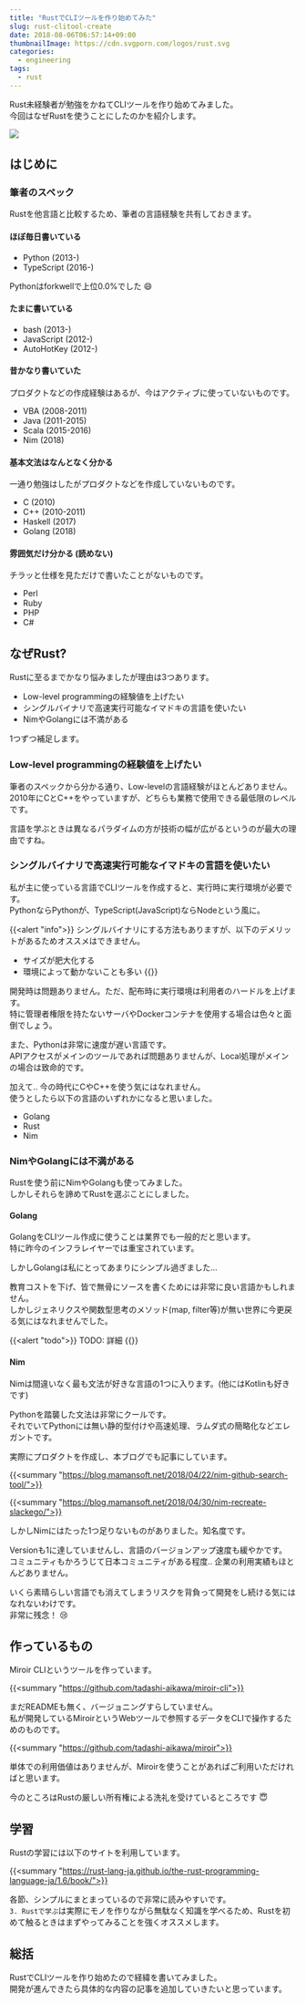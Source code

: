 ```yaml
---
title: "RustでCLIツールを作り始めてみた"
slug: rust-clitool-create
date: 2018-08-06T06:57:14+09:00
thumbnailImage: https://cdn.svgporn.com/logos/rust.svg
categories:
  - engineering
tags:
  - rust
---
```


Rust未経験者が勉強をかねてCLIツールを作り始めてみました。  
今回はなぜRustを使うことにしたのかを紹介します。

<!--more-->

<img src="https://cdn.svgporn.com/logos/rust.svg"/>

<!--toc-->


はじめに
--------

### 筆者のスペック

Rustを他言語と比較するため、筆者の言語経験を共有しておきます。

#### ほぼ毎日書いている

* Python     (2013-)
* TypeScript (2016-)

Pythonはforkwellで上位0.0%でした :smile:

#### たまに書いている

* bash       (2013-)
* JavaScript (2012-)
* AutoHotKey (2012-)

#### 昔かなり書いていた

プロダクトなどの作成経験はあるが、今はアクティブに使っていないものです。

* VBA   (2008-2011)
* Java  (2011-2015)
* Scala (2015-2016)
* Nim   (2018)

#### 基本文法はなんとなく分かる

一通り勉強はしたがプロダクトなどを作成していないものです。

* C       (2010)
* C++     (2010-2011)
* Haskell (2017)
* Golang  (2018)

#### 雰囲気だけ分かる (読めない)

チラッと仕様を見ただけで書いたことがないものです。

* Perl
* Ruby
* PHP
* C#


なぜRust?
---------

Rustに至るまでかなり悩みましたが理由は3つあります。

* Low-level programmingの経験値を上げたい
* シングルバイナリで高速実行可能なイマドキの言語を使いたい
* NimやGolangには不満がある

1つずつ補足します。


### Low-level programmingの経験値を上げたい

筆者のスペックから分かる通り、Low-levelの言語経験がほとんどありません。  
2010年にCとC++をやっていますが、どちらも業務で使用できる最低限のレベルです。

言語を学ぶときは異なるパラダイムの方が技術の幅が広がるというのが最大の理由ですね。


### シングルバイナリで高速実行可能なイマドキの言語を使いたい

私が主に使っている言語でCLIツールを作成すると、実行時に実行環境が必要です。  
PythonならPythonが、TypeScript(JavaScript)ならNodeという風に。

{{<alert "info">}}
シングルバイナリにする方法もありますが、以下のデメリットがあるためオススメはできません。

* サイズが肥大化する
* 環境によって動かないことも多い
{{</alert>}}

開発時は問題ありません。ただ、配布時に実行環境は利用者のハードルを上げます。  
特に管理者権限を持たないサーバやDockerコンテナを使用する場合は色々と面倒でしょう。

また、Pythonは非常に速度が遅い言語です。  
APIアクセスがメインのツールであれば問題ありませんが、Local処理がメインの場合は致命的です。

加えて.. 今の時代にCやC++を使う気にはなれません。  
使うとしたら以下の言語のいずれかになると思いました。

* Golang
* Rust
* Nim


### NimやGolangには不満がある

Rustを使う前にNimやGolangも使ってみました。  
しかしそれらを諦めてRustを選ぶことにしました。


#### Golang

GolangをCLIツール作成に使うことは業界でも一般的だと思います。  
特に昨今のインフラレイヤーでは重宝されています。

しかしGolangは私にとってあまりにシンプル過ぎました...

教育コストを下げ、皆で無骨にソースを書くためには非常に良い言語かもしれません。  
しかしジェネリクスや関数型思考のメソッド(map, filter等)が無い世界に今更戻る気にはなれませんでした。

{{<alert "todo">}}
TODO: 詳細
{{</alert>}}


#### Nim

Nimは間違いなく最も文法が好きな言語の1つに入ります。(他にはKotlinも好きです)  

Pythonを踏襲した文法は非常にクールです。  
それでいてPythonには無い静的型付けや高速処理、ラムダ式の簡略化などエレガントです。

実際にプロダクトを作成し、本ブログでも記事にしています。

{{<summary "https://blog.mamansoft.net/2018/04/22/nim-github-search-tool/">}}

{{<summary "https://blog.mamansoft.net/2018/04/30/nim-recreate-slackego/">}}

しかしNimにはたった1つ足りないものがありました。知名度です。

Versionも1に達していませんし、言語のバージョンアップ速度も緩やかです。  
コミュニティもかろうじて日本コミュニティがある程度.. 企業の利用実績もほとんどありません。

いくら素晴らしい言語でも消えてしまうリスクを背負って開発をし続ける気にはなれないわけです。  
非常に残念！ :cry:


作っているもの
--------------

Miroir CLIというツールを作っています。

{{<summary "https://github.com/tadashi-aikawa/miroir-cli">}}

まだREADMEも無く、バージョニングすらしていません。  
私が開発しているMiroirというWebツールで参照するデータをCLIで操作するためのものです。

{{<summary "https://github.com/tadashi-aikawa/miroir">}}

単体での利用価値はありませんが、Miroirを使うことがあればご利用いただければと思います。

今のところはRustの厳しい所有権による洗礼を受けているところです :innocent:


学習
----

Rustの学習には以下のサイトを利用しています。

{{<summary "https://rust-lang-ja.github.io/the-rust-programming-language-ja/1.6/book/">}}

各節、シンプルにまとまっているので非常に読みやすいです。  
`3. Rustで学ぶ`は実際にモノを作りながら無駄なく知識を学べるため、Rustを初めて触るときはまずやってみることを強くオススメします。


総括
----

RustでCLIツールを作り始めたので経緯を書いてみました。  
開発が進んできたら具体的な内容の記事を追加していきたいと思っています。

